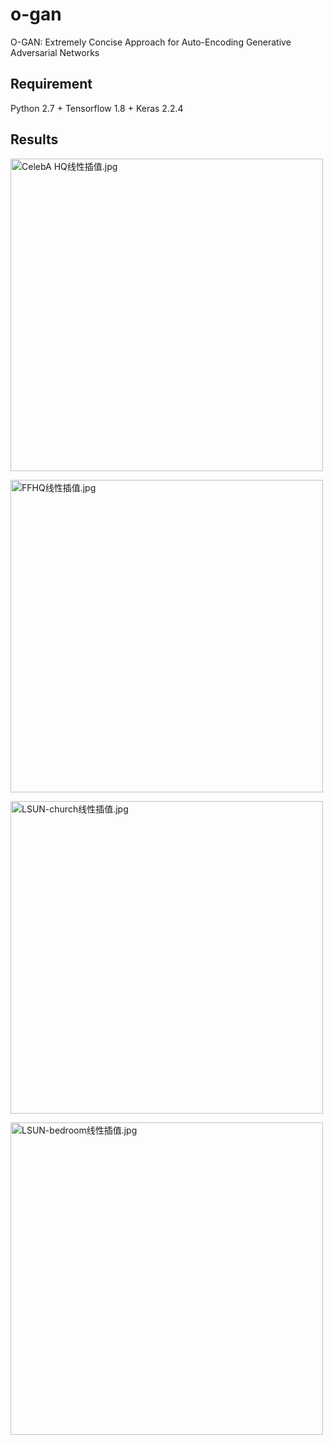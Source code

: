 # o-gan
O-GAN: Extremely Concise Approach for Auto-Encoding Generative Adversarial Networks

## Requirement
Python 2.7 + Tensorflow 1.8  + Keras 2.2.4

## Results
<img src="https://kexue.fm/usr/uploads/2019/03/1369634822.jpg" width=500 alt="CelebA HQ线性插值.jpg" /></a>

<img src="https://kexue.fm/usr/uploads/2019/03/3599770743.jpg" width=500 alt="FFHQ线性插值.jpg" /></a>

<img src="https://kexue.fm/usr/uploads/2019/03/601183567.jpg" width=500 alt="LSUN-church线性插值.jpg" /></a>

<img src="https://kexue.fm/usr/uploads/2019/03/1419444960.jpg" width=500 alt="LSUN-bedroom线性插值.jpg" /></a>

